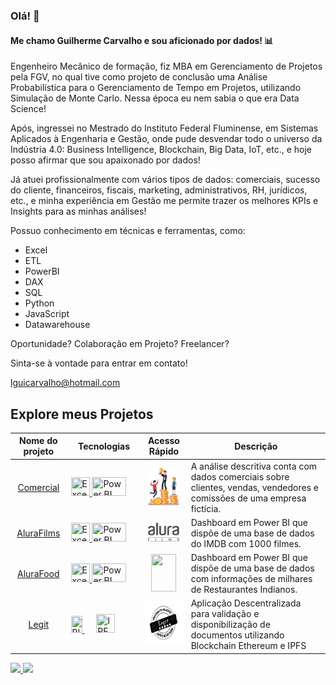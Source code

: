 ### Olá! 👋 
#### Me chamo Guilherme Carvalho e sou aficionado por dados! 📊 

Engenheiro Mecânico de formação, fiz MBA em Gerenciamento de Projetos pela FGV, no qual tive como projeto de conclusão uma Análise Probabilística para o Gerenciamento de Tempo em Projetos, utilizando Simulação de Monte Carlo. Nessa época eu nem sabia o que era Data Science!

Após, ingressei no Mestrado do Instituto Federal Fluminense, em Sistemas Aplicados à Engenharia e Gestão, onde pude desvendar todo o universo da Indústria 4.0: Business Intelligence, Blockchain, Big Data, IoT, etc., e hoje posso afirmar que sou apaixonado por dados!

Já atuei profissionalmente com vários tipos de dados: comerciais, sucesso do cliente, financeiros, fiscais, marketing, administrativos, RH, jurídicos, etc., e minha experiência em Gestão me permite trazer os melhores KPIs e Insights para as minhas análises!

Possuo conhecimento em técnicas e ferramentas, como:

- Excel
- ETL
- PowerBI
- DAX
- SQL
- Python
- JavaScript
- Datawarehouse

Oportunidade? Colaboração em Projeto? Freelancer?

Sinta-se à vontade para entrar em contato!

lguicarvalho@hotmail.com

## Explore meus Projetos 
| **Nome do projeto** | &nbsp;&nbsp;&nbsp;**Tecnologias**&nbsp;&nbsp;&nbsp; | **Acesso Rápido**| **Descrição** |
|:-------------------:|:---------------|:----------------:|---------------|
| <a href="https://github.com/lguicarvalho/Comercial">Comercial</a> |<a href="https://www.microsoft.com/pt-br/microsoft-365/excel" target="_blank"> <img title="Excel" src="https://bafybeidc2ofsumtn55d4snuqt7ywf32okh5a4fzcfkoudu6tcpar2jygxe.ipfs.infura-ipfs.io/" width="30" height="30"/> </a> <a href="https://powerbi.microsoft.com/pt-br/" target="_blank"> <img title="Power BI" src="https://logosmarcas.net/wp-content/uploads/2022/02/Microsoft-Power-BI-Logo.png" width="55" height="30"/> </a> | <a title="AluraFilms - Dashboard" href="https://app.powerbi.com/view?r=eyJrIjoiYWU1ODIwN2YtM2QxMi00MDdlLWExMWYtYTVjOGU4OTVmODEzIiwidCI6IjJmYWRmOGZiLWQwY2MtNDUxYS1iZjQ3LTdiYTc3ODkwZTk4NCJ9&pageName=ReportSection"><img src="https://github.com/lguicarvalho/Comercial/blob/main/Gif/pngwing.com%20(1).png" width="50" height="60"></a>  |  A análise descritiva conta com dados comerciais sobre clientes, vendas, vendedores e comissões de uma empresa fictícia.            |
| <a href="https://github.com/lguicarvalho/AluraFilms">AluraFilms</a> |<a href="https://www.microsoft.com/pt-br/microsoft-365/excel" target="_blank"> <img title="Excel" src="https://bafybeidc2ofsumtn55d4snuqt7ywf32okh5a4fzcfkoudu6tcpar2jygxe.ipfs.infura-ipfs.io/" width="30" height="30"/> </a> <a href="https://powerbi.microsoft.com/pt-br/" target="_blank"> <img title="Power BI" src="https://logosmarcas.net/wp-content/uploads/2022/02/Microsoft-Power-BI-Logo.png" width="55" height="30"/> </a> | <a title="AluraFilms - Dashboard" href="https://app.powerbi.com/view?r=eyJrIjoiYWU1ODIwN2YtM2QxMi00MDdlLWExMWYtYTVjOGU4OTVmODEzIiwidCI6IjJmYWRmOGZiLWQwY2MtNDUxYS1iZjQ3LTdiYTc3ODkwZTk4NCJ9&pageName=ReportSection"><img src="https://github.com/lguicarvalho/AluraFilms/blob/main/Icones/Alura_Films-03.png" width="50" height="30"></a>  |  Dashboard em Power BI que dispõe de uma base de dados do IMDB com 1000 filmes.            | 
| <a href="https://github.com/lguicarvalho/AluraFood">AluraFood</a> |<a href="https://www.microsoft.com/pt-br/microsoft-365/excel" target="_blank"> <img title="Excel" src="https://bafybeidc2ofsumtn55d4snuqt7ywf32okh5a4fzcfkoudu6tcpar2jygxe.ipfs.infura-ipfs.io/" width="30" height="30"/> </a> <a href="https://powerbi.microsoft.com/pt-br/" target="_blank"> <img title="Power BI" src="https://logosmarcas.net/wp-content/uploads/2022/02/Microsoft-Power-BI-Logo.png" width="55" height="30"/> </a> | <a title="AluraFood - Dashboard" href="https://app.powerbi.com/view?r=eyJrIjoiZjc0YjdmMTItMDc3Yy00ODhjLTljZTItM2M1ZTI5ODYyYWVjIiwidCI6IjJmYWRmOGZiLWQwY2MtNDUxYS1iZjQ3LTdiYTc3ODkwZTk4NCJ9&pageName=ReportSection30e1b058fb4158069294"><img src="https://github.com/lguicarvalho/AluraFood/blob/main/%C3%8Dcones/Alura_Food-03.png" width="40" height="60"></a>     | Dashboard em Power BI que dispõe de uma base de dados com informações de milhares de Restaurantes Indianos.             |
| <a href="https://github.com/lguicarvalho/DApp-Legit">Legit</a>               |<a href="https://ethereum.org/" target="_blank"> <img title="Blockchain Ethereum" src="https://upload.wikimedia.org/wikipedia/commons/thumb/0/05/Ethereum_logo_2014.svg/1257px-Ethereum_logo_2014.svg.png" width="18" height="27"/> </a>&nbsp;&nbsp;&nbsp;&nbsp; <a href="https://ipfs.io/" target="_blank"> <img title="IPFS" src="https://docs.ipfs.io/images/ipfs-logo.svg" width="30" height="30"/> </a>            | <a title="Legit - DApp" href="https://lguicarvalho.github.io/DApp-Legit"><img src="https://github.com/lguicarvalho/DApp-Legit/blob/master/src/design/png/oie_transparent%20(2).png" width="80" height="70"></a>  | Aplicação Descentralizada para validação e disponibilização de documentos utilizando Blockchain Ethereum e IPFS              |
 
<div>
<a href="https://github.com/lguicarvalho">
<img height="160em" src="https://github-readme-stats.vercel.app/api/top-langs/?username=lguicarvalho&layout=compact&langs_count=7&theme=dracula"/>
<img height="160em" src="https://github-readme-stats.vercel.app/api?username=lguicarvalho&show_icons=true&theme=dracula&include_all_commits=true&count_private=true"/>
  </a>
</div>
